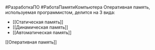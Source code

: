 #РазработкаПО #РаботаПамятиКомпьютера 
Оперативная память, используемая программистом, делится на 3 вида:
- [[Статическая память]]
- [[Динамическая память]]
- [[Автоматическая память]]

[[Оперативная память]]